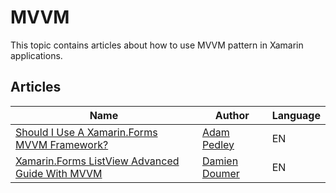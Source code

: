 # MVVM

This topic contains articles about how to use MVVM pattern in Xamarin applications.

## Articles

Name | Author | Language
---- | ------ | --------
[Should I Use A Xamarin.Forms MVVM Framework?](https://xamarinhelp.com/use-xamarin-forms-mvvm-framework/) | [Adam Pedley](https://twitter.com/adpedley) | EN
[Xamarin.Forms ListView Advanced Guide With MVVM](https://doumer.me/xamarin-forms-listview-advanced-guide-with-mvvm/) | [Damien Doumer](https://doumer.me/about-damien-doumer/) | EN